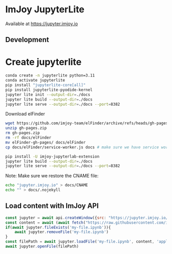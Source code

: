 # ImJoy JupyterLite

Available at https://jupyter.imjoy.io


## Development

# Create jupyterlite

```bash
conda create -n jupyterlite python=3.11
conda activate jupyterlite
pip install "jupyterlite-core[all]"
pip install jupyterlite-pyodide-kernel
jupyter lite init --output-dir=./docs
jupyter lite build --output-dir=./docs
jupyter lite serve --output-dir=./docs --port=8382
```

Download elFinder
```bash
wget https://github.com/imjoy-team/elFinder/archive/refs/heads/gh-pages.zip
unzip gh-pages.zip 
rm gh-pages.zip 
rm -rf docs/elFinder
mv elFinder-gh-pages/ docs/elFinder
cp docs/elFinder/service-worker.js docs # make sure we have service worker for all domains
```

```bash
pip install -U imjoy-jupyterlab-extension
jupyter lite build --output-dir=./docs
jupyter lite serve --output-dir=./docs --port=8382
```

Note: Make sure we restore the CNAME file:
```bash
echo "jupyter.imjoy.io" > docs/CNAME
echo "" > docs/.nojekyll
```

## Load content with ImJoy API
```javascript
const jupyter = await api.createWindow({src: "https://jupyter.imjoy.io/lab/index.html", window_id: "jupyter-container", config: {"left_collapsed": true}})
const content = await (await fetch("https://raw.githubusercontent.com/imjoy-team/imjoy-tutorials/master/2-bioengine/1-bioengine-engine-tutorial.ipynb")).text()
if(await jupyter.fileExists('my-file.ipynb')){
    await jupyter.removeFile('my-file.ipynb')
}
const filePath = await jupyter.loadFile('my-file.ipynb', content, 'application/json')
await jupyter.openFile(filePath)
```
